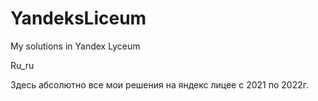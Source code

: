 # YandeksLiceum
My solutions in Yandex Lyceum


Ru_ru

Здесь абсолютно все мои решения на яндекс лицее с 2021 по 2022г.
